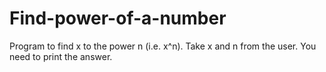 # Find-power-of-a-number
Program to find x to the power n (i.e. x^n). Take x and n from the user. You need to print the answer.
